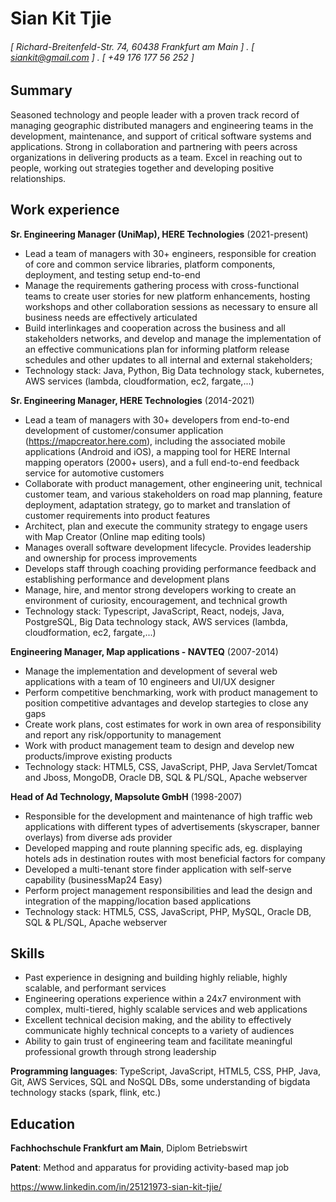 Sian Kit Tjie 
======

###### [ Richard-Breitenfeld-Str. 74, 60438 Frankfurt am Main ] . [ siankit@gmail.com ] . [ +49 176 177 56 252 ]

Summary
---------
Seasoned technology and people leader with a proven track record of managing geographic distributed managers and engineering teams in the development, maintenance, and support of critical software systems and applications. Strong in collaboration and partnering with peers across organizations in delivering products as a team. Excel in reaching out to people, working out strategies together and developing positive relationships. 

Work experience
---------
**Sr. Engineering Manager (UniMap), HERE Technologies** (2021-present)
- Lead a team of managers with 30+ engineers, responsible for creation of core and common service libraries, platform components, deployment, and testing setup end-to-end
- Manage the requirements gathering process with cross-functional teams to create user stories for new platform enhancements, hosting workshops and other collaboration sessions as necessary to ensure all business needs are effectively articulated
- Build interlinkages and cooperation across the business and all stakeholders networks, and develop and manage the implementation of an effective communications plan for informing platform release schedules and other updates to all internal and external stakeholders;
- Technology stack: Java, Python, Big Data technology stack, kubernetes, AWS services (lambda, cloudformation, ec2, fargate,...)

**Sr. Engineering Manager, HERE Technologies** (2014-2021)
- Lead a team of managers with 30+ developers from end-to-end development of customer/consumer application (https://mapcreator.here.com), including the associated mobile applications (Android and iOS), a mapping tool for HERE Internal mapping operators (2000+ users), and a full end-to-end feedback service for automotive customers
- Collaborate with product management, other engineering unit, technical customer team, and various stakeholders on road map planning, feature deployment, adaptation strategy, go to market and translation of customer requirements into product features
- Architect, plan and execute the community strategy to engage users with Map Creator (Online map editing tools)
- Manages overall software development lifecycle. Provides leadership and ownership for process improvements
- Develops staff through coaching providing performance feedback and establishing performance and development plans
- Manage, hire, and mentor strong developers working to create an environment of curiosity, encouragement, and technical growth
- Technology stack: Typescript, JavaScript, React, nodejs, Java, PostgreSQL, Big Data technology stack, AWS services (lambda, cloudformation, ec2, fargate,...)

**Engineering Manager, Map applications - NAVTEQ** (2007-2014)
- Manage the implementation and development of several web applications with a team of 10 engineers and UI/UX designer
- Perform competitive benchmarking, work with product management to position competitive advantages and develop startegies to close any gaps
- Create work plans, cost estimates for work in own area of responsibility and report any risk/opportunity to management
- Work with product management team to design and develop new products/improve existing products
- Technology stack: HTML5, CSS, JavaScript, PHP, Java Servlet/Tomcat and Jboss, MongoDB, Oracle DB, SQL & PL/SQL, Apache webserver 

**Head of Ad Technology, Mapsolute GmbH** (1998-2007)
- Responsible for the development and maintenance of high traffic web applications with different types of advertisements (skyscraper, banner overlays) from diverse ads provider
- Developed mapping and route planning specific ads, eg. displaying hotels ads in destination routes with most beneficial factors for company
- Developed a multi-tenant store finder application with self-serve capability (businessMap24 Easy)
- Perform project management responsibilities and lead the design and integration of the mapping/location based applications
- Technology stack: HTML5, CSS, JavaScript, PHP, MySQL, Oracle DB, SQL & PL/SQL, Apache webserver 

Skills
------
- Past experience in designing and building highly reliable, highly scalable, and performant services
- Engineering operations experience within a 24x7 environment with complex, multi-tiered, highly scalable services and web applications
- Excellent technical decision making, and the ability to effectively communicate highly technical concepts to a variety of audiences
- Ability to gain trust of engineering team and facilitate meaningful professional growth through strong leadership

**Programming languages**: TypeScript, JavaScript, HTML5, CSS, PHP, Java, Git, AWS Services, SQL and NoSQL DBs, some understanding of bigdata technology stacks (spark, flink, etc.)

Education
------
**Fachhochschule Frankfurt am Main**, Diplom Betriebswirt 

**Patent**: Method and apparatus for providing activity-based map job

https://www.linkedin.com/in/25121973-sian-kit-tjie/
